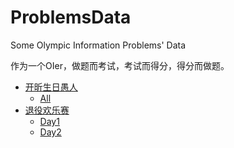 # ProblemsData
Some Olympic Information Problems' Data

作为一个OIer，做题而考试，考试而得分，得分而做题。

- [开昕生日愚人](/ProblemsData/pmbdyr)  
  - [All](/ProblemsData/pmbdyr/All)  
- [退役欢乐赛](/ProblemsData/tyhls)  
  - [Day1](/ProblemsData/tyhls/Day1)  
  - [Day2](/ProblemsData/tyhls/Day2)  
